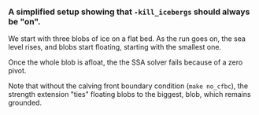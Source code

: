 ### A simplified setup showing that `-kill_icebergs` should always be "on".

We start with three blobs of ice on a flat bed. As the run goes on,
the sea level rises, and blobs start floating, starting with the
smallest one.

Once the whole blob is afloat, the the SSA solver fails because of a
zero pivot.

Note that without the calving front boundary condition (`make
no_cfbc`), the strength extension "ties" floating blobs to the
biggest, blob, which remains grounded.
